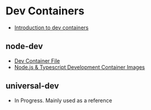 # Dev Containers
- [Introduction to dev containers](https://docs.github.com/en/codespaces/setting-up-your-project-for-codespaces/adding-a-dev-container-configuration/introduction-to-dev-containers)

## node-dev
- [Dev Container File](./node-dev/devcontainer.json)
- [Node.js & Typescript Development Container Images](https://docs.github.com/en/codespaces/setting-up-your-project-for-codespaces/adding-a-dev-container-configuration/introduction-to-dev-containers)

## universal-dev
- In Progress. Mainly used as a reference
